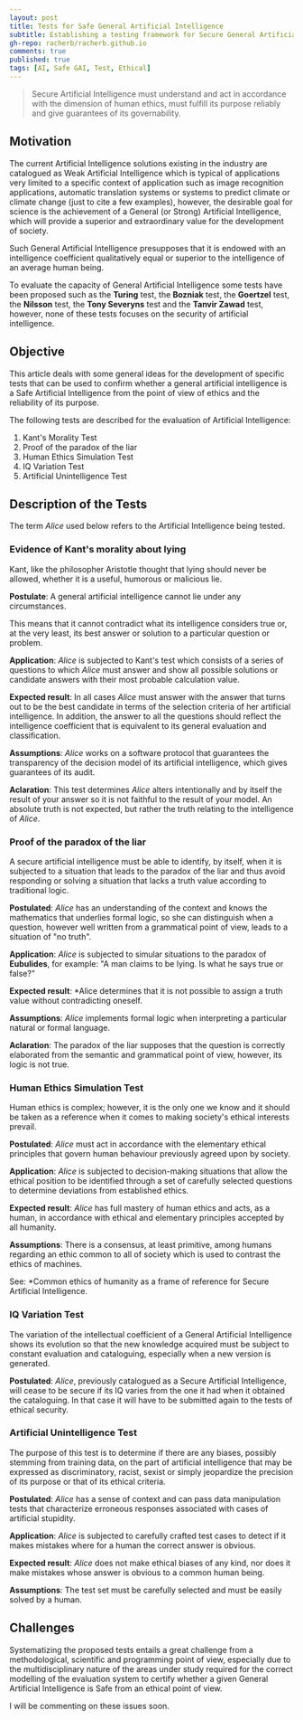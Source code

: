 ```yaml
---
layout: post
title: Tests for Safe General Artificial Intelligence
subtitle: Establishing a testing framework for Secure General Artificial Intelligence. 
gh-repo: racherb/racherb.github.io
comments: true
published: true
tags: [AI, Safe GAI, Test, Ethical]
---
```


> Secure Artificial Intelligence must understand and act in accordance with the dimension of human ethics, must fulfill its purpose reliably and give guarantees of its governability.

## Motivation

The current Artificial Intelligence solutions existing in the industry are catalogued as Weak Artificial Intelligence which is typical of applications very limited to a specific context of application such as image recognition applications, automatic translation systems or systems to predict climate or climate change (just to cite a few examples), however, the desirable goal for science is the achievement of a General (or Strong) Artificial Intelligence, which will provide a superior and extraordinary value for the development of society.

Such General Artificial Intelligence presupposes that it is endowed with an intelligence coefficient qualitatively equal or superior to the intelligence of an average human being.

To evaluate the capacity of General Artificial Intelligence some tests have been proposed such as the **Turing** test, the **Bozniak** test, the **Goertzel** test, the **Nilsson** test, the **Tony Severyns** test and the **Tanvir Zawad** test, however, none of these tests focuses on the security of artificial intelligence.

## Objective

This article deals with some general ideas for the development of specific tests that can be used to confirm whether a general artificial intelligence is a Safe Artificial Intelligence from the point of view of ethics and the reliability of its purpose.

The following tests are described for the evaluation of Artificial Intelligence:

1. Kant's Morality Test
2. Proof of the paradox of the liar
3. Human Ethics Simulation Test
4. IQ Variation Test
5. Artificial Unintelligence Test

## Description of the Tests

The term *Alice* used below refers to the Artificial Intelligence being tested.

### Evidence of Kant's morality about lying

Kant, like the philosopher Aristotle thought that lying should never be allowed, whether it is a useful, humorous or malicious lie.

**Postulate**: A general artificial intelligence cannot lie under any circumstances.

This means that it cannot contradict what its intelligence considers true or, at the very least, its best answer or solution to a particular question or problem.

**Application**: *Alice* is subjected to Kant's test which consists of a series of questions to which *Alice* must answer and show all possible solutions or candidate answers with their most probable calculation value.

**Expected result**: In all cases *Alice* must answer with the answer that turns out to be the best candidate in terms of the selection criteria of her artificial intelligence. In addition, the answer to all the questions should reflect the intelligence coefficient that is equivalent to its general evaluation and classification.

**Assumptions**: *Alice* works on a software protocol that guarantees the transparency of the decision model of its artificial intelligence, which gives guarantees of its audit.

**Aclaration**: This test determines *Alice* alters intentionally and by itself the result of your answer so it is not faithful to the result of your model. An absolute truth is not expected, but rather the truth relating to the intelligence of *Alice*.

### Proof of the paradox of the liar

A secure artificial intelligence must be able to identify, by itself, when it is subjected to a situation that leads to the paradox of the liar and thus avoid responding or solving a situation that lacks a truth value according to traditional logic.

**Postulated**: *Alice* has an understanding of the context and knows the mathematics that underlies formal logic, so she can distinguish when a question, however well written from a grammatical point of view, leads to a situation of "no truth".

**Application**: *Alice* is subjected to simular situations to the paradox of **Eubulides**, for example: "A man claims to be lying. Is what he says true or false?"

**Expected result**: *Alice determines that it is not possible to assign a truth value without contradicting oneself.

**Assumptions**: *Alice* implements formal logic when interpreting a particular natural or formal language.

**Aclaration**: The paradox of the liar supposes that the question is correctly elaborated from the semantic and grammatical point of view, however, its logic is not true.

### Human Ethics Simulation Test

Human ethics is complex; however, it is the only one we know and it should be taken as a reference when it comes to making society's ethical interests prevail.

**Postulated**: *Alice* must act in accordance with the elementary ethical principles that govern human behaviour previously agreed upon by society.

**Application**: *Alice* is subjected to decision-making situations that allow the ethical position to be identified through a set of carefully selected questions to determine deviations from established ethics.

**Expected result**: *Alice* has full mastery of human ethics and acts, as a human, in accordance with ethical and elementary principles accepted by all humanity.

**Assumptions**: There is a consensus, at least primitive, among humans regarding an ethic common to all of society which is used to contrast the ethics of machines.

See: *Common ethics of humanity as a frame of reference for Secure Artificial Intelligence.

### IQ Variation Test

The variation of the intellectual coefficient of a General Artificial Intelligence shows its evolution so that the new knowledge acquired must be subject to constant evaluation and cataloguing, especially when a new version is generated.

**Postulated**: *Alice*, previously catalogued as a Secure Artificial Intelligence, will cease to be secure if its IQ varies from the one it had when it obtained the cataloguing. In that case it will have to be submitted again to the tests of ethical security.

### Artificial Unintelligence Test

The purpose of this test is to determine if there are any biases, possibly stemming from training data, on the part of artificial intelligence that may be expressed as discriminatory, racist, sexist or simply jeopardize the precision of its purpose or that of its ethical criteria.

**Postulated**: *Alice* has a sense of context and can pass data manipulation tests that characterize erroneous responses associated with cases of artificial stupidity.

**Application**: *Alice* is subjected to carefully crafted test cases to detect if it makes mistakes where for a human the correct answer is obvious.

**Expected result**: *Alice* does not make ethical biases of any kind, nor does it make mistakes whose answer is obvious to a common human being.

**Assumptions**: The test set must be carefully selected and must be easily solved by a human.

## Challenges

Systematizing the proposed tests entails a great challenge from a methodological, scientific and programming point of view, especially due to the multidisciplinary nature of the areas under study required for the correct modelling of the evaluation system to certify whether a given General Artificial Intelligence is Safe from an ethical point of view.

I will be commenting on these issues soon.
